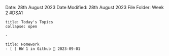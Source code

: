 Date: 28th August 2023
Date Modified: 28th August 2023
File Folder: Week 2
#DSA1

```ad-abstract
title: Today's Topics
collapse: open

- 

```

```ad-note
title: Homework
- [ ] HW 1 in Github 📅 2023-09-01 
```


